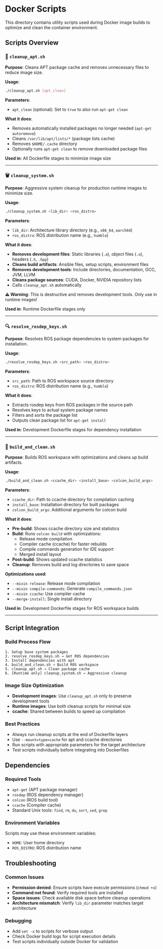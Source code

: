 # Docker Scripts

This directory contains utility scripts used during Docker image builds to optimize and clean the container environment.

## Scripts Overview

### 🧹 `cleanup_apt.sh`
**Purpose**: Cleans APT package cache and removes unnecessary files to reduce image size.

**Usage**:
```bash
./cleanup_apt.sh [apt_clean]
```

**Parameters**:
- `apt_clean` (optional): Set to `true` to also run `apt-get clean`

**What it does**:
- Removes automatically installed packages no longer needed (`apt-get autoremove`)
- Cleans `/var/lib/apt/lists/*` (package lists cache)
- Removes `$HOME/.cache` directory
- Optionally runs `apt-get clean` to remove downloaded package files

**Used in**: All Dockerfile stages to minimize image size

---

### 🗑️ `cleanup_system.sh`
**Purpose**: Aggressive system cleanup for production runtime images to minimize size.

**Usage**:
```bash
./cleanup_system.sh <lib_dir> <ros_distro>
```

**Parameters**:
- `lib_dir`: Architecture library directory (e.g., `x86_64`, `aarch64`)
- `ros_distro`: ROS distribution name (e.g., `humble`)

**What it does**:
- **Removes development files**: Static libraries (`.a`), object files (`.o`), headers (`.h`, `.hpp`)
- **Cleans build artifacts**: Ansible files, setup scripts, environment files
- **Removes development tools**: Include directories, documentation, GCC, JVM, LLVM
- **Cleans package sources**: CUDA, Docker, NVIDIA repository lists
- Calls `cleanup_apt.sh` automatically

**⚠️ Warning**: This is destructive and removes development tools. Only use in runtime images!

**Used in**: Runtime Dockerfile stages only

---

### 🔍 `resolve_rosdep_keys.sh`
**Purpose**: Resolves ROS package dependencies to system packages for installation.

**Usage**:
```bash
./resolve_rosdep_keys.sh <src_path> <ros_distro>
```

**Parameters**:
- `src_path`: Path to ROS workspace source directory
- `ros_distro`: ROS distribution name (e.g., `humble`)

**What it does**:
- Extracts rosdep keys from ROS packages in the source path
- Resolves keys to actual system package names
- Filters and sorts the package list
- Outputs clean package list for `apt-get install`

**Used in**: Development Dockerfile stages for dependency installation

---

### 🔨 `build_and_clean.sh`
**Purpose**: Builds ROS workspace with optimizations and cleans up build artifacts.

**Usage**:
```bash
./build_and_clean.sh <ccache_dir> <install_base> <colcon_build_args>
```

**Parameters**:
- `ccache_dir`: Path to ccache directory for compilation caching
- `install_base`: Installation directory for built packages
- `colcon_build_args`: Additional arguments for colcon build

**What it does**:
- **Pre-build**: Shows ccache directory size and statistics
- **Build**: Runs `colcon build` with optimizations:
  - Release mode compilation
  - Compiler cache (ccache) for faster rebuilds
  - Compile commands generation for IDE support
  - Merged install layout
- **Post-build**: Shows updated ccache statistics
- **Cleanup**: Removes build and log directories to save space

**Optimizations used**:
- `--mixin release`: Release mode compilation
- `--mixin compile-commands`: Generate `compile_commands.json`
- `--mixin ccache`: Use compiler cache
- `--merge-install`: Single install directory

**Used in**: Development Dockerfile stages for ROS workspace builds

---

## Script Integration

### Build Process Flow
```
1. Setup base system packages
2. resolve_rosdep_keys.sh → Get ROS dependencies
3. Install dependencies with apt
4. build_and_clean.sh → Build ROS workspace
5. cleanup_apt.sh → Clean package cache
6. [Runtime only] cleanup_system.sh → Aggressive cleanup
```

### Image Size Optimization
- **Development images**: Use `cleanup_apt.sh` only to preserve development tools
- **Runtime images**: Use both cleanup scripts for minimal size
- **ccache**: Shared between builds to speed up compilation

### Best Practices
- Always run cleanup scripts at the end of Dockerfile layers
- Use `--mount=type=cache` for apt and ccache directories
- Run scripts with appropriate parameters for the target architecture
- Test scripts individually before integrating into Dockerfiles

## Dependencies

### Required Tools
- `apt-get` (APT package manager)
- `rosdep` (ROS dependency manager)
- `colcon` (ROS build tool)
- `ccache` (Compiler cache)
- Standard Unix tools: `find`, `rm`, `du`, `sort`, `sed`, `grep`

### Environment Variables
Scripts may use these environment variables:
- `HOME`: User home directory
- `ROS_DISTRO`: ROS distribution name

## Troubleshooting

### Common Issues
- **Permission denied**: Ensure scripts have execute permissions (`chmod +x`)
- **Command not found**: Verify required tools are installed
- **Space issues**: Check available disk space before cleanup operations
- **Architecture mismatch**: Verify `lib_dir` parameter matches target architecture

### Debugging
- Add `set -x` to scripts for verbose output
- Check Docker build logs for script execution details
- Test scripts individually outside Docker for validation
